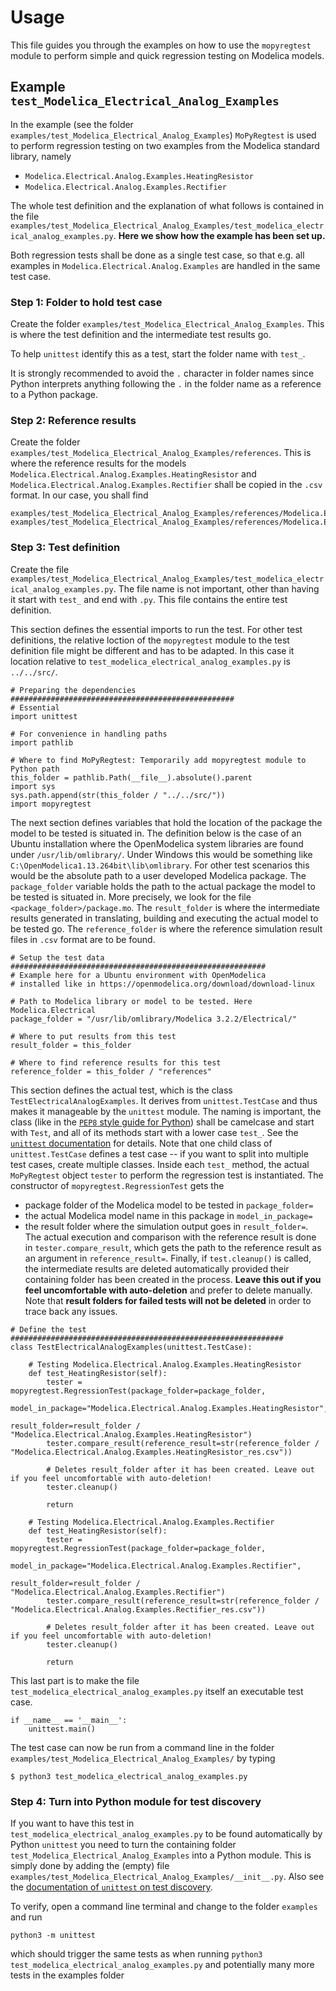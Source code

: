 # Usage
This file guides you through the examples on how to use the `mopyregtest` module to perform simple and quick regression testing on Modelica models. 


## Example `test_Modelica_Electrical_Analog_Examples`
In the example (see the folder `examples/test_Modelica_Electrical_Analog_Examples`) `MoPyRegtest` is used to perform regression testing on two examples from the Modelica standard library, namely
* `Modelica.Electrical.Analog.Examples.HeatingResistor`
* `Modelica.Electrical.Analog.Examples.Rectifier`

The whole test definition and the explanation of what follows is contained in the file `examples/test_Modelica_Electrical_Analog_Examples/test_modelica_electrical_analog_examples.py`. **Here we show how the example has been set up.** 

Both regression tests shall be done as a single test case, so that e.g. all examples in `Modelica.Electrical.Analog.Examples` are handled in the same test case. 


### Step 1: Folder to hold test case
Create the folder `examples/test_Modelica_Electrical_Analog_Examples`. This is where the test definition and the intermediate test results go. 


To help `unittest` identify this as a test, start the folder name with `test_`. 


It is strongly recommended to avoid the `.` character in folder names since Python interprets anything following the `.` in the folder name as a reference to a Python package. 


### Step 2: Reference results
Create the folder `examples/test_Modelica_Electrical_Analog_Examples/references`. This is where the reference results for the models `Modelica.Electrical.Analog.Examples.HeatingResistor` and `Modelica.Electrical.Analog.Examples.Rectifier` shall be copied in the `.csv` format. In our case, you shall find

```
examples/test_Modelica_Electrical_Analog_Examples/references/Modelica.Electrical.Analog.Examples.HeatingResistor_res.csv
examples/test_Modelica_Electrical_Analog_Examples/references/Modelica.Electrical.Analog.Examples.Rectifier_res.csv
```


### Step 3: Test definition
Create the file `examples/test_Modelica_Electrical_Analog_Examples/test_modelica_electrical_analog_examples.py`. The file name is not important, other than having it start with `test_` and end with `.py`. This file contains the entire test definition. 


This section defines the essential imports to run the test. For other test definitions, the relative loction of the `mopyregtest` module to the test definition file might be different and has to be adapted. In this case it location relative to `test_modelica_electrical_analog_examples.py` is `../../src/`. 

```
# Preparing the dependencies ##################################################
# Essential
import unittest 

# For convenience in handling paths
import pathlib

# Where to find MoPyRegtest: Temporarily add mopyregtest module to Python path
this_folder = pathlib.Path(__file__).absolute().parent
import sys
sys.path.append(str(this_folder / "../../src/"))
import mopyregtest
```


The next section defines variables that hold the location of the package the model to be tested is situated in. The definition below is the case of an Ubuntu installation where the OpenModelica system libraries are found under `/usr/lib/omlibrary/`. Under Windows this would be something like `C:\OpenModelica1.13.264bit\lib\omlibrary`. For other test scenarios this would be the absolute path to a user developed Modelica package. The `package_folder` variable holds the path to the actual package the model to be tested is situated in. More precisely, we look for the file `<package_folder>/package.mo`. The `result_folder` is where the intermediate results generated in translating, building and executing the actual model to be tested go. The `reference_folder` is where the reference simulation result files in `.csv` format are to be found. 

```
# Setup the test data #########################################################
# Example here for a Ubuntu environment with OpenModelica 
# installed like in https://openmodelica.org/download/download-linux

# Path to Modelica library or model to be tested. Here Modelica.Electrical
package_folder = "/usr/lib/omlibrary/Modelica 3.2.2/Electrical/"

# Where to put results from this test
result_folder = this_folder

# Where to find reference results for this test
reference_folder = this_folder / "references"
```


This section defines the actual test, which is the class `TestElectricalAnalogExamples`. It derives from `unittest.TestCase` and thus makes it manageable by the `unittest` module. The naming is important, the class (like in the [`PEP8` style guide for Python](https://www.python.org/dev/peps/pep-0008/)) shall be camelcase and start with `Test`, and all of its methods start with a lower case `test_`. See the [`unittest` documentation](https://docs.python.org/3/library/unittest.html) for details. Note that one child class of `unittest.TestCase` defines a test case -- if you want to split into multiple test cases, create multiple classes. 
Inside each `test_` method, the actual `MoPyRegtest` object `tester` to perform the regression test is instantiated. The constructor of `mopyregtest.RegressionTest` gets the 
* package folder of the Modelica model to be tested in `package_folder=`
* the actual Modelica model name in this package in `model_in_package=`
* the result folder where the simulation output goes in `result_folder=`. 
The actual execution and comparison with the reference result is done in `tester.compare_result`, which gets the path to the reference result as an argument in `reference_result=`. Finally, if `test.cleanup()` is called, the intermediate results are deleted automatically provided their containing folder has been created in the process. **Leave this out if you feel uncomfortable with auto-deletion** and prefer to delete manually. Note that **result folders for failed tests will not be deleted** in order to trace back any issues. 

```
# Define the test #############################################################
class TestElectricalAnalogExamples(unittest.TestCase):

    # Testing Modelica.Electrical.Analog.Examples.HeatingResistor
    def test_HeatingResistor(self):
        tester = mopyregtest.RegressionTest(package_folder=package_folder,
                                            model_in_package="Modelica.Electrical.Analog.Examples.HeatingResistor",
                                            result_folder=result_folder / "Modelica.Electrical.Analog.Examples.HeatingResistor")
        tester.compare_result(reference_result=str(reference_folder / "Modelica.Electrical.Analog.Examples.HeatingResistor_res.csv"))

        # Deletes result_folder after it has been created. Leave out if you feel uncomfortable with auto-deletion!
        tester.cleanup()

        return

    # Testing Modelica.Electrical.Analog.Examples.Rectifier
    def test_HeatingResistor(self):
        tester = mopyregtest.RegressionTest(package_folder=package_folder,
                                            model_in_package="Modelica.Electrical.Analog.Examples.Rectifier",
                                            result_folder=result_folder / "Modelica.Electrical.Analog.Examples.Rectifier")
        tester.compare_result(reference_result=str(reference_folder / "Modelica.Electrical.Analog.Examples.Rectifier_res.csv"))

        # Deletes result_folder after it has been created. Leave out if you feel uncomfortable with auto-deletion!
        tester.cleanup()

        return
```


This last part is to make the file `test_modelica_electrical_analog_examples.py` itself an executable test case. 

```
if __name__ == '__main__':
    unittest.main()
```

The test case can now be run from a command line in the folder `examples/test_Modelica_Electrical_Analog_Examples/` by typing

```
$ python3 test_modelica_electrical_analog_examples.py
```


### Step 4: Turn into Python module for test discovery
If you want to have this test in `test_modelica_electrical_analog_examples.py` to be found automatically by Python `unittest` you need to turn the containing folder `test_Modelica_Electrical_Analog_Examples` into a Python module. This is simply done by adding the (empty) file `examples/test_Modelica_Electrical_Analog_Examples/__init__.py`. Also see the [documentation of `unittest` on test discovery](https://docs.python.org/3/library/unittest.html#test-discovery). 

To verify, open a command line terminal and change to the folder `examples` and run

```
python3 -m unittest
```

which should trigger the same tests as when running `python3 test_modelica_electrical_analog_examples.py` and potentially many more tests in the examples folder
